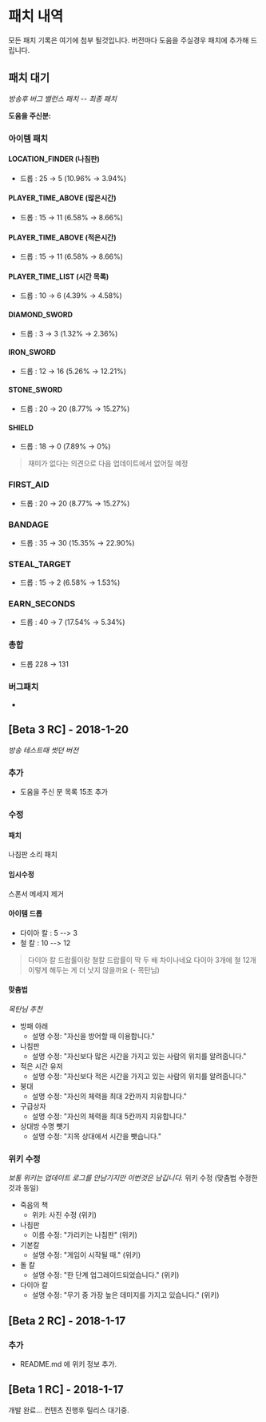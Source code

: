 # 패치 내역
모든 패치 기록은 여기에 첨부 될것입니다. 버전마다 도움을 주실경우 패치에 추가해 드립니다.

## 패치 대기
*방송후 버그 밸런스 패치 -- 최종 패치*

**도움을 주신분:** 

### 아이템 패치

#### LOCATION_FINDER (나침판) 
  - 드롭 : 25 → 5 (10.96% → 3.94%)
    
#### PLAYER_TIME_ABOVE (많은시간)
  - 드롭 : 15 → 11 (6.58% → 8.66%)
  
#### PLAYER_TIME_ABOVE (적은시간)
  - 드롭 : 15 → 11 (6.58% → 8.66%)
  
#### PLAYER_TIME_LIST (시간 목록)
  - 드롭 : 10 → 6 (4.39% → 4.58%)
  
#### DIAMOND_SWORD
  - 드롭 : 3 → 3 (1.32% → 2.36%)
  
#### IRON_SWORD
  - 드롭 : 12 → 16 (5.26% → 12.21%)
  
#### STONE_SWORD
  - 드롭 : 20 → 20 (8.77% → 15.27%)
  
#### SHIELD
  - 드롭 : 18 → 0 (7.89% → 0%)
> 재미가 없다는 의견으로 다음 업데이트에서 없어질 예정

### FIRST_AID
  - 드롭 : 20 → 20 (8.77% → 15.27%)
  
### BANDAGE
  - 드롭 : 35 → 30 (15.35% → 22.90%)
  
### STEAL_TARGET
  - 드롭 : 15 → 2 (6.58% → 1.53%)
  
### EARN_SECONDS
  - 드롭 : 40 → 7 (17.54% → 5.34%)
  
### 총합
  - 드롭 228 → 131
  
### 버그패치
  - 
  
  


## [Beta 3 RC] - 2018-1-20
*방송 테스트때 썻던 버전*

### 추가
- 도움을 주신 분 목록 15초 추가

### 수정

#### 패치
나침판 소리 패치

#### 임시수정
스폰서 메세지 제거

#### 아이템 드롭
- 다이아 칼 : 5 --> 3
- 철 칼 : 10 --> 12
> 다이아 칼 드랍률이랑
> 철칼 드랍률이 딱 두 배 차이나네요
> 다이아 3개에 철 12개 이렇게 해두는 게 더 낫지 않을까요  (- 목탄님)

#### 맞춤법
*목탄님 추천*

  - 방패 아래
    - 설명 수정: "자신을 방어할 때 이용합니다." 
  - 나침판
    - 설명 수정: "자신보다 많은 시간을 가지고 있는 사람의 위치를 알려줍니다."
  - 적은 시간 유저
    - 설명 수정: "자신보다 적은 시간을 가지고 있는 사람의 위치를 알려줍니다."
  - 붕대
    - 설명 수정: "자신의 체력을 최대 2칸까지 치유합니다."
  - 구급상자
    - 설명 수정: "자신의 체력을 최대 5칸까지 치유합니다."
  - 상대방 수명 뺏기
    - 설명 수정: "지목 상대에서 시간을 뺏습니다."
  
  
### 위키 수정
*보통 위키는 업데이트 로그를 안남기지만 이번것은 남깁니다.*
위키 수정 (맞춤법 수정한것과 동일)

  - 죽음의 책
    - 위키: 사진 수정 (위키)
  - 나침판
    - 이름 수정: "가리키는 나침판" (위키)
  - 기본칼
    - 설명 수정: "게임이 시작될 때." (위키)
  - 돌 칼
    - 설명 수정: "한 단계 업그레이드되었습니다." (위키)
  - 다이아 칼
    - 설명 수정: "무기 중 가장 높은 데미지를 가지고 있습니다." (위키)

## [Beta 2 RC] - 2018-1-17
### 추가
- README.md 에 위키 정보 추가.

## [Beta 1 RC] - 2018-1-17
개발 완료... 컨텐츠 진행후 릴리스 대기중.